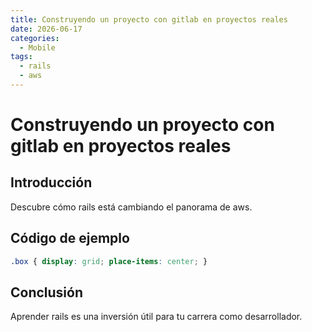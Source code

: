 ```yaml
---
title: Construyendo un proyecto con gitlab en proyectos reales
date: 2026-06-17
categories:
  - Mobile
tags:
  - rails
  - aws
---
```


# Construyendo un proyecto con gitlab en proyectos reales

## Introducción

Descubre cómo rails está cambiando el panorama de aws.

## Código de ejemplo

```css
.box { display: grid; place-items: center; }
```

## Conclusión

Aprender rails es una inversión útil para tu carrera como desarrollador.